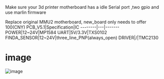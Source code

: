 
Make sure your 3d printer motherboard has a idle Serial port ,two gpio and use marlin firmware

Replace original MMU2 motherboard, new_board only needs to offer 100(CNY)
  PCB_V5.1|Specification|IC
  --------|---|-------
  POWER|12~24V|MP1584
  UART|5V/3.3V|TXS0102
  FINDA_SENSOR|12~24V|three_line_PNP(always_open)
  DRIVER|/|TMC2130
# image

![image](https://github.com/fBn0523/new_prusa_mmu_hardware/blob/main/images/board3.JPG)
